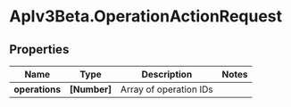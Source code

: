 # ApIv3Beta.OperationActionRequest

## Properties

Name | Type | Description | Notes
------------ | ------------- | ------------- | -------------
**operations** | **[Number]** | Array of operation IDs | 


